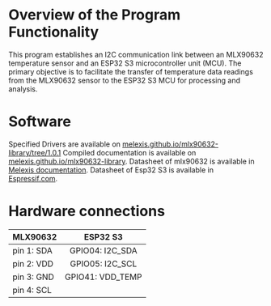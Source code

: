 # Overview of the Program Functionality
This program establishes an I2C communication link between an MLX90632 temperature sensor and an ESP32 S3 microcontroller unit (MCU). 
The primary objective is to facilitate the transfer of temperature data readings from the MLX90632 sensor to the ESP32 S3 MCU for processing and analysis.

# Software
Specified Drivers are available on [melexis.github.io/mlx90632-library/tree/1.0.1](https://github.com/melexis/mlx90632-library/tree/1.0.1)
Compiled documentation is available on [melexis.github.io/mlx90632-library](https://melexis.github.io/mlx90632-library/).
Datasheet of mlx90632 is available in [Melexis documentation](https://www.melexis.com/en/documents/documentation/datasheets/datasheet-mlx90632).
Datasheet of Esp32 S3 is available in [Espressif.com](https://www.espressif.com/sites/default/files/documentation/esp32-s3_datasheet_en.pdf).

# Hardware connections
| MLX90632        | ESP32 S3               |
| --------------- |:----------------------:| 
| pin 1: SDA      | GPIO04: I2C_SDA        | 
| pin 2: VDD      | GPIO05: I2C_SCL        |
| pin 3: GND      | GPIO41: VDD_TEMP       |
| pin 4: SCL      |                        |